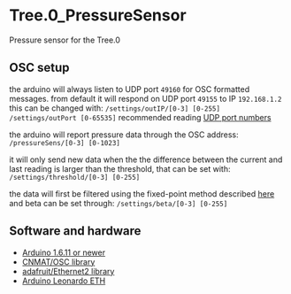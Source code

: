 # Tree.0_PressureSensor
Pressure sensor for the Tree.0

## OSC setup
the arduino will always listen to UDP port `49160` for OSC formatted messages. from default it will respond on UDP port `49155` to IP `192.168.1.2` this can be changed with:
`/settings/outIP/[0-3] [0-255]`
`/settings/outPort [0-65535]` recommended reading [UDP port numbers](https://en.wikipedia.org/wiki/List_of_TCP_and_UDP_port_numbers)

the arduino will report pressure data through the OSC address: `/pressureSens/[0-3] [0-1023]`

it will only send new data when the the difference between the current and last reading is larger than the threshold, that can be set with: `/settings/threshold/[0-3] [0-255]`

the data will first be filtered using the fixed-point method described [here](https://kiritchatterjee.wordpress.com/2014/11/10/a-simple-digital-low-pass-filter-in-c/)
and beta can be set through: `/settings/beta/[0-3] [0-255]`

## Software and hardware
- [Arduino 1.6.11 or newer](https://www.arduino.cc/en/Main/Software)
- [CNMAT/OSC library](https://github.com/CNMAT/OSC)
- [adafruit/Ethernet2 library](https://github.com/adafruit/Ethernet2)
- [Arduino Leonardo ETH](http://www.arduino.org/products/boards/arduino-leonardo-eth)
